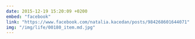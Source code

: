 ```yaml
---
date: 2015-12-19 15:20:09 +0200
embed: "facebook"
link: "https://www.facebook.com/natalia.kacedan/posts/984268601644071"
img: "/img/life/00180_item.md.jpg"
---
```

